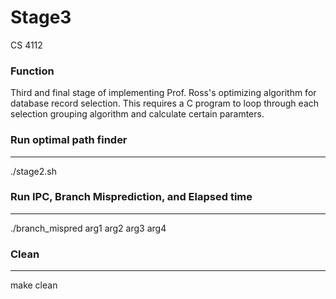 # Stage3
CS 4112

### Function
Third and final stage of implementing Prof. Ross's optimizing algorithm for database record selection. This requires a C program to loop through each selection grouping algorithm and calculate certain paramters.


### Run optimal path finder
-----
  ./stage2.sh

### Run IPC, Branch Misprediction, and Elapsed time 
-----
  ./branch_mispred arg1 arg2 arg3 arg4

### Clean
-----
  make clean
